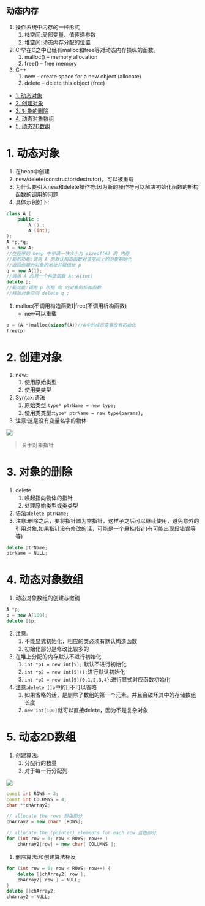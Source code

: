 动态内存
---
1. 操作系统中内存的一种形式
    1. 栈空间:局部变量、值传递参数
    2. 堆空间:动态内存分配的位置
2. C:早在C之中已经有malloc和free等对动态内存操纵的函数。
    1. malloc() – memory allocation
    2. free() – free memory
3. C++
    1. new – create space for a new object (allocate)
    2. delete – delete this object (free)

<!-- TOC -->

- [1. 动态对象](#1-动态对象)
- [2. 创建对象](#2-创建对象)
- [3. 对象的删除](#3-对象的删除)
- [4. 动态对象数组](#4-动态对象数组)
- [5. 动态2D数组](#5-动态2d数组)

<!-- /TOC -->

# 1. 动态对象
1. 在heap中创建
2. new/delete(constructor/destrutor)，可以被重载
3. 为什么要引入new和delete操作符:因为新的操作符可以解决初始化函数的析构函数的调用的问题
4. 具体示例如下:

```c++
class A {
    public :
        A () ;
        A (int);
};
A *p,*q;
p = new A;     
//在程序的 heap 中申请一块大小为 sizeof(A) 的 内存
//新的功能:调用 A 的默认构造函数对该空间上的对象初始化
//返回创建的对象的地址并赋值给 p
q = new A(1);
//调用 A 的另一个构造函数 A::A(int)
delete p;
//新功能:调用 p 所指 向 的对象的析构函数
//释放对象空间 delete q ;
```
1. malloc(不调用构造函数)|free(不调用析构函数)
    + new可以重载
```c++
p = (A *)malloc(sizeof(A))//A中的成员变量没有初始化
free(p)
```

# 2. 创建对象
1. new:
    1. 使用原始类型
    2. 使用类类型
2. Syntax:语法
    1. 原始类型:`type* ptrName = new type;`
    2. 使用类类型:`type* ptrName = new type(params);`
3. 注意:这是没有变量名字的物体

![](https://spricoder.oss-cn-shanghai.aliyuncs.com/2020-C-plus-plus-advanced-programming/C++-OOP/img/1.png)

>关于对象指针

# 3. 对象的删除
1. delete：
    1. 唤起指向物体的指针
    2. 处理原始类型或类类型
2. 语法:`delete ptrName;`
3. 注意:删除之后，要将指针置为空指针，这样子之后可以继续使用，避免意外的引用对象,如果指针没有修改的话，可能是一个悬挂指针(有可能出现段错误等等)
```c++
delete ptrName;
ptrName = NULL;
```

# 4. 动态对象数组
1. 动态对象数组的创建与撤销
```c++
A *p;
p = new A[100];
delete []p;
```
2. 注意:
    1. 不能显式初始化，相应的类必须有默认构造函数
    2. 初始化部分是修改比较多的
3. 在堆上分配的内存默认不进行初始化
   1. `int *p1 = new int[5];` 默认不进行初始化
   2. `int *p2 = new int[5]();`进行默认初始化
   3. `int *p2 = new int[5]{0,1,2,3,4}`:进行显式对应函数初始化
4. 注意:`delete []p`中的[]不可以省略
   1. 如果省略的话，是删除了数组的第一个元素。并且会破坏其中的存储数组长度
   2. `new int[100]`就可以直接delete，因为不是复杂对象

# 5. 动态2D数组
1. 创建算法:
    1. 分配行的数量
    2. 对于每一行分配列

![](https://spricoder.oss-cn-shanghai.aliyuncs.com/2020-C-plus-plus-advanced-programming/C++-OOP/img/15.png)

```c++
const int ROWS = 3;
const int COLUMNS = 4;
char **chArray2;

// allocate the rows 粉色部分
chArray2 = new char* [ROWS];

// allocate the (pointer) elements for each row 蓝色部分
for (int row = 0; row < ROWS; row++ )
    chArray2[row] = new char[ COLUMNS ];
```

1. 删除算法:和创建算法相反

```c++
for (int row = 0; row < ROWS; row++) {
    delete []chArray2[ row ];
    chArray2[ row ] = NULL;
}
delete []chArray2;
chArray2 = NULL; 
```